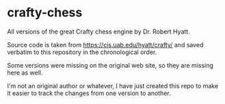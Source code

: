 # crafty-chess

All versions of the great Crafty chess engine by Dr. Robert Hyatt.

Source code is taken from https://cis.uab.edu/hyatt/crafty/ and saved verbatim to this repository in the chronological order.

Some versions were missing on the original web site, so they are missing here as well.

I'm not an original author or whatever, I have just created this repo to make it easier to track the changes from one version to another.
